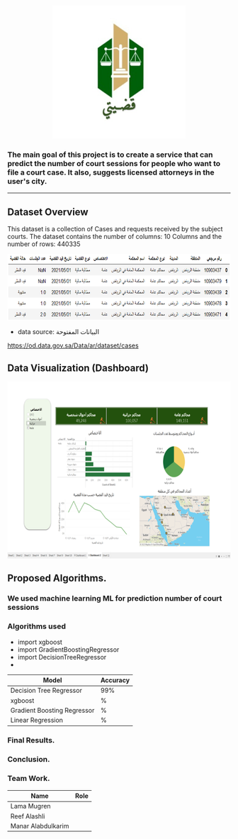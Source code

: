 
 <p align="center">
<img src="download.jfif" width="300" height="300">
</p>
 
 
### The main goal of this project is to create a service that can predict the number of court sessions for people who want to file a court case. It also, suggests licensed attorneys in the user's city.


---

## Dataset Overview
 This dataset is a collection of Cases and requests received by the subject courts. The dataset contains the number of columns: 10 Columns and  the number of rows: 440335 
 
  <p align="center">
<img src="dataset1.png" width="600" height="150">
</p>

- data source: 
البيانات المفتوحة

https://od.data.gov.sa/Data/ar/dataset/cases

## Data Visualization (Dashboard)
 <p align="center">
<img src="dashbardtableau.png" width="700" height="400">
</p>



## Proposed Algorithms.
### We used machine learning ML for prediction  number of court sessions
### Algorithms used 
- import xgboost
- import GradientBoostingRegressor
- import DecisionTreeRegressor
-


| Model | Accuracy |
| ----------- | ----------- |
|  Decision Tree Regressor |99%|
| xgboost |%|
| Gradient Boosting Regressor |%|
| Linear Regression   |%|



### Final Results.




### Conclusion.

### Team Work.

| Name | Role |
| ----------- | ----------- |
| Lama Mugren |  |
| Reef Alashli |  |
| Manar Alabdulkarim |  |



